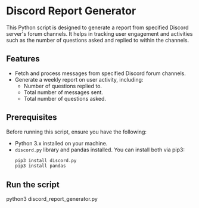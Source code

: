 # Discord Report Generator

This Python script is designed to generate a report from specified Discord server's forum channels. It helps in tracking user engagement and activities such as the number of questions asked and replied to within the channels.

## Features

- Fetch and process messages from specified Discord forum channels.
- Generate a weekly report on user activity, including:
  - Number of questions replied to.
  - Total number of messages sent.
  - Total number of questions asked.

## Prerequisites

Before running this script, ensure you have the following:

- Python 3.x installed on your machine.
- `discord.py` library and pandas installed. You can install both via pip3:
  ```bash
  pip3 install discord.py
  pip3 install pandas

## Run the script

  python3 discord_report_generator.py

